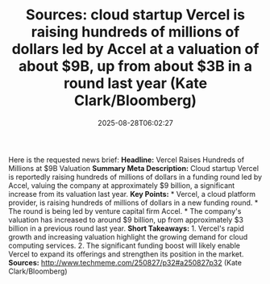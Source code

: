 ﻿---
title: "Sources: cloud startup Vercel is raising hundreds of millions of dollars led by Accel at a valuation of about $9B, up from about $3B in a round last year (Kate Clark/Bloomberg)"
date: "2025-08-28T06:02:27"
category: "Markets"
summary: ""
slug: "sources cloud startup vercel is raising hundreds of millions"
source_urls:
  - "http://www.techmeme.com/250827/p32#a250827p32"
seo:
  title: "Sources: cloud startup Vercel is raising hundreds of millions of dollars led by Accel at a valuation of about $9B, up from about $3B in a round last year (Kate Clark/Bloomberg) | Hash n Hedge"
  description: ""
  keywords: ["news", "markets", "brief"]
---
Here is the requested news brief:  **Headline:** Vercel Raises Hundreds of Millions at $9B Valuation  **Summary Meta Description:** Cloud startup Vercel is reportedly raising hundreds of millions of dollars in a funding round led by Accel, valuing the company at approximately $9 billion, a significant increase from its valuation last year.  **Key Points:**  * Vercel, a cloud platform provider, is raising hundreds of millions of dollars in a new funding round. * The round is being led by venture capital firm Accel. * The company's valuation has increased to around $9 billion, up from approximately $3 billion in a previous round last year.  **Short Takeaways:**  1. Vercel's rapid growth and increasing valuation highlight the growing demand for cloud computing services. 2. The significant funding boost will likely enable Vercel to expand its offerings and strengthen its position in the market.  **Sources:**  http://www.techmeme.com/250827/p32#a250827p32 (Kate Clark/Bloomberg) 
